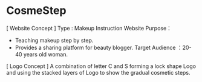 # CosmeStep

[ Website Concept ]
Type : Makeup Instruction Website
Purpose：
- Teaching makeup step by step.
- Provides a sharing platform for beauty blogger.
Target Audience ：20-40 years old woman.

 [ Logo Concept ]
A combination of letter C and S forming a lock shape Logo and using the stacked layers of Logo to show the gradual cosmetic steps.
